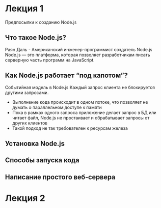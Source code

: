 # Лекция 1
Предпосылки к созданию Node.js

## Что такое Node.js?
Раян Даль - Американский инженер-программист cоздатель Node.js
Node.js — это платформа, которая позволяет разработчикам
писать серверную часть программ на JavaScript.


## Как Node.js работает “под капотом”?

Событийная модель в Node.js
Каждый запрос клиента не блокируется
другими запросами.
* Выполнение кода происходит в одном потоке,
что позволяет не думать о параллельном
доступе к памяти
* Пока в рамках одного запроса приложение
делает запрос в БД или читает файл, Node.js
не простаивает и обрабатывает запросы
от других клиентов
* Такой подход не так требователен
к ресурсам железа

## Установка Node.js

## Способы запуска кода

## Написание простого веб-сервера

# Лекция 2